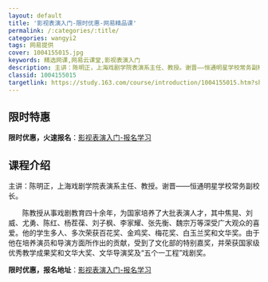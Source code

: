 ```yaml
---
layout: default
title: '影视表演入门-限时优惠-网易精品课'
permalink: /:categories/:title/
categories: wangyi2
tags: 网易提供
cover: 1004155015.jpg
keywords: 精选网课,网易云课堂,影视表演入门
description: 主讲：陈明正，上海戏剧学院表演系主任、教授。谢晋——恒通明星学校常务副校长。陈教授从事戏剧教育四十余年，为国家培养了大批
classid: 1004155015
targetlink: https://study.163.com/course/introduction/1004155015.htm?share=1&shareId=1025206652&utm_campaign=share&utm_medium=iphoneShare&utm_source=&utm_u=1025206652
---
```


## 限时特惠

**限时优惠，火速报名**：[影视表演入门-报名学习](https://study.163.com/course/introduction/1004155015.htm?share=1&shareId=1025206652&utm_campaign=share&utm_medium=iphoneShare&utm_source=&utm_u=1025206652)

## 课程介绍

主讲：陈明正，上海戏剧学院表演系主任、教授。谢晋——恒通明星学校常务副校长。

　　陈教授从事戏剧教育四十余年，为国家培养了大批表演人才，其中焦晃、刘威、尤勇、陈红、杨茬葆、刘子枫、李家耀、张先衡、魏宗万等深受广大观众的喜爱。他的学生多人、多次荣获百花奖、金鸡奖、梅花奖、白玉兰奖和文华奖。由于他在培养演员和导演方面所作出的贡献，受到了文化部的特别嘉奖，并荣获国家级优秀教学成果奖和文华大奖、文华导演奖及“五个一工程”戏剧奖。

**限时优惠，报名地址**：[影视表演入门-报名学习](https://study.163.com/course/introduction/1004155015.htm?share=1&shareId=1025206652&utm_campaign=share&utm_medium=iphoneShare&utm_source=&utm_u=1025206652)

